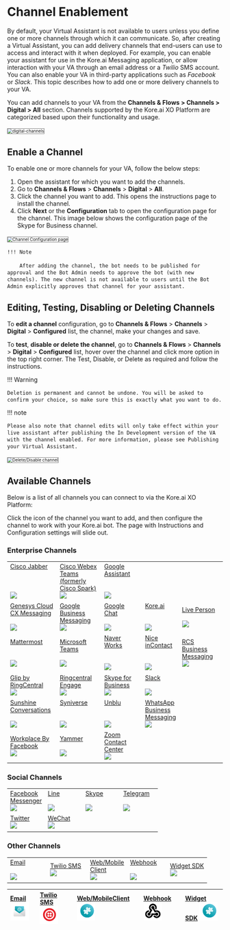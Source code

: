 # Channel Enablement

By default, your Virtual Assistant is not available to users unless you define one or more channels through which it can communicate. So, after creating a Virtual Assistant, you can add delivery channels that end-users can use to access and interact with it when deployed. For example, you can enable your assistant for use in the Kore.ai Messaging application, or allow interaction with your VA through an email address or a _Twilio_ SMS account. You can also enable your VA in third-party applications such as _Facebook_ or _Slack_. This topic describes how to add one or more delivery channels to your VA.

You can add channels to your VA from the **Channels & Flows > Channels > Digital > All** section. Channels supported by the Kore.ai XO Platform are categorized based upon their functionality and usage.

<img src="../images/digital-channels.png" alt="digital-channels" title="digital-channels" style="border: 1px solid gray; zoom:70%;">

## Enable a Channel

To enable one or more channels for your VA, follow the below steps:

1. Open the assistant for which you want to add the channels.
2. Go to **Channels & Flows** > **Channels** > **Digital** > **All**.
3. Click the channel you want to add. This opens the instructions page to install the channel.
4. Click **Next** or the **Configuration** tab to open the configuration page for the channel. This image below shows the configuration page of the Skype for Business channel.  
<img src="../images/channel-enablement-img2-instructions.png" alt="Channel Configuration page" title="Channel Configuration page" style="border: 1px solid gray; zoom:70%;">

    !!! Note

        After adding the channel, the bot needs to be published for approval and the Bot Admin needs to approve the bot (with new channels). The new channel is not available to users until the Bot Admin explicitly approves that channel for your assistant.

## Editing, Testing,  Disabling or Deleting Channels

To **edit a channel** configuration, go to **Channels & Flows** > **Channels** > **Digital** > **Configured** list, the channel, make your changes and save.

To **test**, **disable or delete the channel**, go to **Channels & Flows** > **Channels** > **Digital** > **Configured** list, hover over the channel and click more option in the top right corner. The Test, Disable, or Delete as required and follow the instructions.


!!! Warning

    Deletion is permanent and cannot be undone. You will be asked to confirm your choice, so make sure this is exactly what you want to do.

!!! note

    Please also note that channel edits will only take effect within your live assistant after publishing the In Development version of the VA with the channel enabled. For more information, please see Publishing your Virtual Assistant.

<img src="../images/test-channel.png" alt="Delete/Disable channel" title="Delete/Disable channel" style="border: 1px solid gray; zoom:70%;">

## Available Channels

Below is a list of all channels you can connect to via the Kore.ai XO Platform:

Click the icon of the channel you want to add, and then configure the channel to work with your Kore.ai bot. The page with Instructions and Configuration settings will slide out.

### Enterprise Channels






<table style="table-layout: fixed; width: 100%;">
  
  <tr>
   <td style="width:25%;"><a href="../add-cisco-jabber-channel" target="_blank">Cisco Jabber</a>
   <br><br><br><br>
   <a href="../add-cisco-jabber-channel" target="_blank"><img src="../images/logo1-jabber.png" width="50"></a>
   </td>

   <td style="width:25%;"><a href="../add-cisco-channel" target="_blank">Cisco Webex<br>Teams<br>(formerly<br>Cisco Spark)</a>
   <br>
   <a href="../add-cisco-channel" target="_blank"><img src="../images/logo2-cisco-webex-teams.png" width="50"></a>
   </td>


   <td style="width:25%;"><a href="../add-google-assistant-channel" target="_blank">Google<br>Assistant</a>
   <br><br><br>
   <a href="../add-google-assistant-channel" target="_blank"><img src="../images/logo4-google-assistant.png" width="50"></a>
   </td>
   <td>
   </td>
   
   <td style="width:25%;">
   </td>
  </tr>

  <tr>
   <td><a href="../add-genesys-chat-channel" target="_blank">Genesys Cloud<br>CX Messaging</a>
   <br><br>
   <a href="../add-genesys-chat-channel" target="_blank"><img src="../images/logo5-genesys-chat-new-logo.png" width="90"></a>
   </td>

   <td><a href="../add-google-business-messaging-channel" target="_blank">Google Business<br>Messaging</a>
   <br>
   <a href="../add-google-business-messaging-channel" target="_blank"><img src="../images/logo6-gbm.png" width="50"></a>
   </td>

   <td><a href="../add-google-chat" target="_blank">Google<br>Chat</a>
   <br><br>  
   <a href="../add-google-chat" target="_blank"><img src="../images/logo7-google-chat.png" width="50"></a>
   </td>

   <td><a href="../add-kore-channel" target="_blank">Kore.ai</a>
   <br><br><br>  
   <a href="../add-kore-channel" target="_blank"><img src="../images/logo8-kore-ai.png" width="50"></a>
   </td>

   <td><a href="../add-live-person-channel" target="_blank">Live Person</a>
   <br><br>  
   <a href="../add-live-person-channel" target="_blank"><img src="../images/logo9-live-person.png" width="50"></a>
   </td>
  </tr>

  <tr>
   <td><a href="../add-mattermost-channel" target="_blank">Mattermost</a>
   <br><br><br>
   <a href="../add-mattermost-channel" target="_blank"><img src="../images/logo10-mattermost.png" width="50"></a>
   </td>

   <td><a href="../add-microsoft-teams-channel" target="_blank">Microsoft Teams</a>
   <br><br>
   <a href="../add-microsoft-teams-channel" target="_blank"><img src="../images/logo11-ms-teams.png" width="50"></a>
   </td>

   <td><a href="../add-naver-works-channel" target="_blank">Naver Works</a>
   <br><br><br>
   <a href="../add-naver-works-channel" target="_blank"><img src="../images/logo12-naver.png" width="50"></a>
   </td>

   <td><a href="../add-nice-incontact-channel" target="_blank">Nice inContact</a>
   <br><br><br>
   <a href="../add-nice-incontact-channel" target="_blank"><img src="../images/logo13-nice.png" width="50"></a>
   </td>

   <td><a href="../add-google-rcs-channel" target="_blank">RCS Business<br>Messaging</a>
   <br>
   <a href="../add-google-rcs-channel" target="_blank"><img src="../images/logo14-rcs.png" width="50"></a>
   </td>
  </tr>

  <tr>
   <td><a href="../add-ringcentral-glip-channel" target="_blank">Glip by<br>RingCentral</a>
   <br>
   <a href="../add-ringcentral-glip-channel" target="_blank"><img src="../images/logo15-glip.png" width="50"></a>
   </td>

   <td><a href="../add-ringcentral-engage-channel" target="_blank">Ringcentral<br>Engage</a>
   <br>
   <a href="../add-ringcentral-engage-channel" target="_blank"><img src="../images/logo16-ring-central.png" width="50"></a>
   </td>

   <td><a href="../add-skype-business-channel" target="_blank">Skype for<br>Business</a>
   <br>  
   <a href="../add-skype-business-channel" target="_blank"><img src="../images/logo17-skype-business.png" width="50"></a>
   </td>

   <td><a href="../add-slack-channel" target="_blank">Slack</a>
   <br><br>
   <a href="../add-slack-channel" target="_blank"><img src="../images/logo18-slack.png" width="50"></a>
   </td>

   <td>
   </td>
  </tr>

  <tr>
   <td><a href="../add-sunshine-conversations-channel" target="_blank">Sunshine<br>Conversations</a>
   <br><br>  
   <a href="../add-sunshine-conversations-channel" target="_blank"><img src="../images/logo19-sunshine-conversations.png" width="65"></a>
   </td>

   <td><a href="../add-syniverse-channel" target="_blank">Syniverse</a>
   <br><br><br>
   <a href="../add-syniverse-channel" target="_blank"><img src="../images/logo20-syniverse.png" width="65"></a>
   </td>

   <td><a href="../add-unblu-channel" target="_blank">Unblu</a>
   <br><br><br>
   <a href="../add-unblu-channel" target="_blank"><img src="../images/logo21-unblu.png" width="50"></a>
   </td>

   <td><a href="../add-whatsapp-business-channel" target="_blank">WhatsApp<br>Business<br>Messaging</a>
   <br>  
   <a href="../add-whatsapp-business-channel" target="_blank"><img src="../images/logo22-whatsapp-business.png" width="50"></a>
   </td>

   <td>
   </td>
  </tr>
  
  <tr>
   <td><a href="../add-workplace-by-facebook-channel" target="_blank">Workplace By<br>Facebook</a>
   <br>
   <a href="../add-workplace-by-facebook-channel" target="_blank"><img src="../images/logo23-wp-facebook.png" width="50"></a>
   </td>

   <td><a href="../add-microsoft-yammer-channel" target="_blank">Yammer</a>
   <br><br>  
   <a href="../add-microsoft-yammer-channel" target="_blank"><img src="../images/logo24-yammer.png" width="50"></a>
   </td>

   <td><a href="../add-zoom-contact-center-channel" target="_blank">Zoom Contact<br>Center</a>
   <br>  
   <a href="../add-zoom-contact-center-channel" target="_blank"><img src="../images/logo25-zoom.png" width="50"></a>
   </td>

   <td>
   </td>

   <td>
   </td>
  </tr>
  
</table>

### Social Channels

<table style="table-layout:fixed; width:100%;">
  <tr>
   <td style="width:25%;"><a href="../add-facebook-messenger-channel" target="_blank">Facebook<br>Messenger</a>
   <br>  
   <a href="../add-facebook-messenger-channel" target="_blank"><img src="../images/logo26-fb-messenger.png" width="50"></a>
   </td>

   <td style="width:25%;"><a href="../add-line-messenger-channel" target="_blank">Line</a>
   <br><br>  
   <a href="../add-line-messenger-channel" target="_blank"><img src="../images/logo27-line.png" width="50"></a>
   </td>

   <td style="width:25%;"><a href="../add-skype-channel" target="_blank">Skype</a>
   <br><br>  
   <a href="../add-skype-channel" target="_blank"><img src="../images/logo28-skype.png" width="50"></a>
   </td>

   <td style="width:25%;"><a href="../add-telegram-channel" target="_blank">Telegram</a>
   <br><br>  
   <a href="../add-telegram-channel" target="_blank"><img src="../images/logo29-telegram.png" width="50"></a>
   </td>
  </tr>

  <tr>
   <td><a href="../add-twitter-channel" target="_blank">Twitter</a>
   <br>  
   <a href="../add-twitter-channel" target="_blank"><img src="../images/logo30-twitter.png" width="50"></a>
   </td>

   <td><a href="../add-wechat-channel" target="_blank">WeChat</a>
   <br>  
   <a href="../add-wechat-channel" target="_blank"><img src="../images/logo31-we-chat.png" width="50"></a>
   </td>

   <td>
   </td>

   <td>
   </td>
  </tr>
</table>



### Other Channels

<table style="table-layout: fixed; width: 100%;">
<tr>
   <td style="width:20%;"><a href="../add-email-channel" target="_blank">Email</a>
   <br><br>
   <a href="../add-email-channel" target="_blank"><img src="../images/logo37-email.png" width="50"></a>
   </td>

   <td style="width:20%;"><a href="../add-twilio-sms-channel" target="_blank">Twilio SMS</a>
   <br>
   <a href="../add-twilio-sms-channel" target="_blank"><img src="../images/logo35-twilio.png" width="50"></a>
   </td>

   <td style="width:20%;"><a href="../add-web-mobile-client" target="_blank">Web/Mobile<br>Client</a>
   <br>
   <a href="../add-web-mobile-client" target="_blank"><img src="../images/logo39-webmobile.png" width="50"></a>
   </td>

   <td style="width:20%;"><a href="../add-webhook-channel" target="_blank">Webhook</a>
   <br><br>
   <a href="../add-webhook-channel" target="_blank"><img src="../images/logo40-webhook.png" width="50"></a>
   </td>

   <td style="width:20%;"><a href="../add-widget-sdk-channel" target="_blank">Widget SDK</a>
   <br>
   <a href="../add-widget-sdk-channel" target="_blank"><img src="../images/logo39-webmobile.png" width="50"></a>
   </td>
  
  </tr>
</table>


|[Email](./add-email-channel.md)   [![](./images/logo37-email.png)](add-email-channel.md)|[Twilio SMS](./add-twilio-sms-channel.md)      [![](./images/logo35-twilio.png)](./add-twilio-sms-channel.md)|[Web/MobileClient](./add-web-mobile-client.md)      [![](./images/logo39-webmobile.png)](../add-web-mobile-client)|[Webhook](../add-webhook-channel)      [![](./images/logo40-webhook.png)](./add-webhook-channel.md)|[Widget SDK](./add-widget-sdk-channel.md)      [![](./images/logo39-webmobile.png)](./add-widget-sdk-channel.md)|
|:----|:----|:----|:----|:----|
